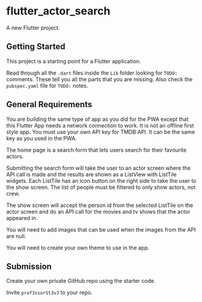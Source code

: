 # flutter_actor_search

A new Flutter project.

## Getting Started

This project is a starting point for a Flutter application.

Read through all the `.dart` files inside the `Lib` folder looking for `TODO:` comments. These tell you all the parts that you are missing. Also check the `pubspec.yaml` file for `TODO:` notes.

## General Requirements

You are building the same type of app as you did for the PWA except that this Flutter App needs a network connection to work. It is not an offline first style app. You must use your own API key for TMDB API. It can be the same key as you used in the PWA.

The home page is a search form that lets users search for their favourite actors.

Submitting the search form will take the user to an actor screen where the API call is made and the results are shown as a ListView with ListTile widgets. Each ListTile has an icon button on the right side to take the user to the show screen. The list of people must be filtered to only show actors, not crew.

The show screen will accept the person id from the selected ListTile on the actor screen and do an API call for the movies and tv shows that the actor appeared in.

You will need to add images that can be used when the images from the API are null.

You will need to create your own theme to use in the app.

## Submission

Create your own private GitHub repo using the starter code.

Invite `prof3ssorSt3v3` to your repo.
